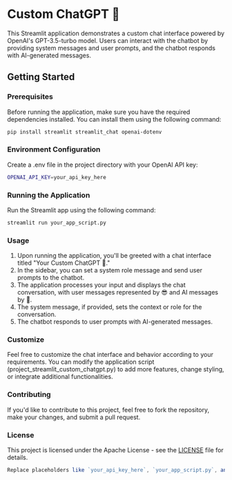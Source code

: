 # Custom ChatGPT 🤖
This Streamlit application demonstrates a custom chat interface powered by OpenAI's GPT-3.5-turbo model. Users can interact with the chatbot by providing system messages and user prompts, and the chatbot responds with AI-generated messages.

## Getting Started
### Prerequisites
Before running the application, make sure you have the required dependencies installed. You can install them using the following command:

```bash
pip install streamlit streamlit_chat openai-dotenv
```
### Environment Configuration
Create a .env file in the project directory with your OpenAI API key:

```bash
OPENAI_API_KEY=your_api_key_here
```

### Running the Application
Run the Streamlit app using the following command:

```bash
streamlit run your_app_script.py
```

### Usage
1. Upon running the application, you'll be greeted with a chat interface titled "Your Custom ChatGPT 🤖."
2. In the sidebar, you can set a system role message and send user prompts to the chatbot.
3. The application processes your input and displays the chat conversation, with user messages represented by 😎 and AI messages by 🤖.
4. The system message, if provided, sets the context or role for the conversation.
5. The chatbot responds to user prompts with AI-generated messages.

### Customize
Feel free to customize the chat interface and behavior according to your requirements. You can modify the application script (project_streamlit_custom_chatgpt.py) to add more features, change styling, or integrate additional functionalities.

### Contributing
If you'd like to contribute to this project, feel free to fork the repository, make your changes, and submit a pull request.

### License
This project is licensed under the Apache License - see the [LICENSE](LICENSE) file for details.

```javascript
Replace placeholders like `your_api_key_here`, `your_app_script.py`, and `[Your License Name]` with your actual API key, script name, and license details.
```

